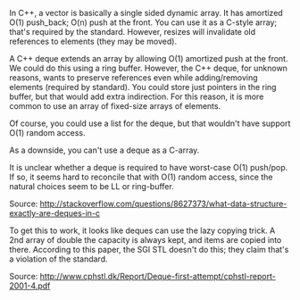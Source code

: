 In C++, a vector is basically a single sided dynamic array. It has
amortized O(1) push_back; O(n) push at the front. You can use it as a
C-style array; that's required by the standard. However, resizes will invalidate old references to elements (they may be moved).

A C++ deque extends an array by allowing O(1) amortized push at the
front. We could do this using a ring buffer. However, the C++ deque,
for unknown reasons, wants to preserve references even while
adding/removing elements (required by standard). You could store just
pointers in the ring buffer, but that would add extra indirection. For
this reason, it is more common to use an array of fixed-size arrays of
elements.

Of course, you could use a list for the deque, but that wouldn't have
support O(1) random access.

As a downside, you can't use a deque as a C-array.

It is unclear whether a deque is required to have worst-case O(1)
push/pop. If so, it seems hard to reconcile that with O(1) random
access, since the natural choices seem to be LL or ring-buffer.

Source: http://stackoverflow.com/questions/8627373/what-data-structure-exactly-are-deques-in-c

To get this to work, it looks like deques can use the lazy copying
trick. A 2nd array of double the capacity is always kept, and items
are copied into there. According to this paper, the SGI STL doesn't do this; they claim that's a violation of the standard.

Source: http://www.cphstl.dk/Report/Deque-first-attempt/cphstl-report-2001-4.pdf
